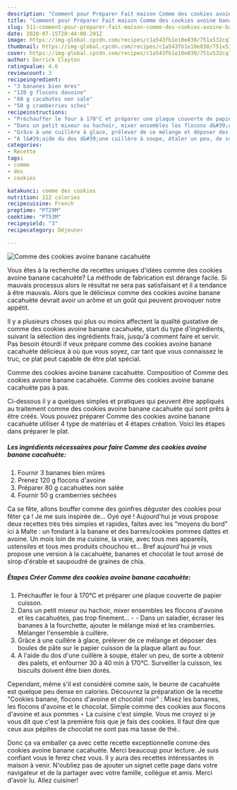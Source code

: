 ```yaml
---
description: "Comment pour Préparer Fait maison Comme des cookies avoine banane cacahuète"
title: "Comment pour Préparer Fait maison Comme des cookies avoine banane cacahuète"
slug: 511-comment-pour-preparer-fait-maison-comme-des-cookies-avoine-banane-cacahuete
date: 2020-07-15T20:44:00.291Z
image: https://img-global.cpcdn.com/recipes/c1a543fb1e10e830/751x532cq70/comme-des-cookies-avoine-banane-cacahuete-photo-principale-de-la-recette.jpg
thumbnail: https://img-global.cpcdn.com/recipes/c1a543fb1e10e830/751x532cq70/comme-des-cookies-avoine-banane-cacahuete-photo-principale-de-la-recette.jpg
cover: https://img-global.cpcdn.com/recipes/c1a543fb1e10e830/751x532cq70/comme-des-cookies-avoine-banane-cacahuete-photo-principale-de-la-recette.jpg
author: Derrick Clayton
ratingvalue: 4.6
reviewcount: 3
recipeingredient:
- "3 bananes bien mres"
- "120 g flocons davoine"
- "80 g cacahutes non sale"
- "50 g cramberries sches"
recipeinstructions:
- "Préchauffer le four à 170°C et préparer une plaque couverte de papier cuisson."
- "Dans un petit mixeur ou hachoir, mixer ensembles les flocons d&#39;avoine et les cacahuètes, pas trop finement...  Dans un saladier, écraser les bananes à la fourchette, ajouter le mélange mixé et les cramberries. Mélanger l&#39;ensemble à cuillère."
- "Grâce à une cuillère à glace, prélever de ce mélange et déposer des boules de pâte sur le papier cuisson de la plaque allant au four."
- "A l&#39;aide du dos d&#39;une cuillère à soupe, étaler un peu, de sorte a obtenir des palets, et enfourner 30 à 40 min à 170°C. Surveiller la cuisson, les biscuits doivent être bien dorés."
categories:
- Recette
tags:
- comme
- des
- cookies

katakunci: comme des cookies 
nutrition: 222 calories
recipecuisine: French
preptime: "PT29M"
cooktime: "PT53M"
recipeyield: "3"
recipecategory: Déjeuner

---
```



![Comme des cookies avoine banane cacahuète](https://img-global.cpcdn.com/recipes/c1a543fb1e10e830/751x532cq70/comme-des-cookies-avoine-banane-cacahuete-photo-principale-de-la-recette.jpg)

Vous êtes à la recherche de recettes uniques d'idées comme des cookies avoine banane cacahuète? La méthode de fabrication est dérange facile. Si mauvais processus alors le résultat ne sera pas satisfaisant et il a tendance à être mauvais. Alors que le délicieux comme des cookies avoine banane cacahuète devrait avoir un arôme et un goût qui peuvent provoquer notre appétit.

Il y a plusieurs choses qui plus ou moins affectent la qualité gustative de comme des cookies avoine banane cacahuète, start du type d'ingrédients, suivant la sélection des ingrédients frais, jusqu'à comment faire et servir. Pas besoin étourdi if veux prépare comme des cookies avoine banane cacahuète délicieux à où que vous soyez, car tant que vous connaissez le truc, ce plat peut capable de être plat spécial.

Comme des cookies avoine banane cacahuète. Composition of Comme des cookies avoine banane cacahuète. Comme des cookies avoine banane cacahuète pas à pas.


Ci-dessous il y a quelques simples et pratiques qui peuvent être appliqués au traitement comme des cookies avoine banane cacahuète qui sont prêts à être créés. Vous pouvez préparer Comme des cookies avoine banane cacahuète utiliser 4 type de matériau et 4 étapes création. Voici les étapes dans préparer le plat.

<!--inarticleads1-->

##### Les ingrédients nécessaires pour faire Comme des cookies avoine banane cacahuète:

1. Fournir 3 bananes bien mûres
1. Prenez 120 g flocons d&#39;avoine
1. Préparer 80 g cacahuètes non salée
1. Fournir 50 g cramberries séchées


Ca se fête, allons bouffer comme des goinfres déguster des cookies pour fêter ça ! Je me suis inspirée de… Oyé oyé ! Aujourd&#39;hui je vous propose deux recettes très très simples et rapides, faites avec les &#34;moyens du bord&#34; ici à Malte : un fondant à la banane et des barres/cookies pommes dattes et avoine. Un mois loin de ma cuisine, la vraie, avec tous mes appareils, ustensiles et tous mes produits chouchou et… Bref aujourd&#39;hui je vous propose une version à la cacahuète, bananes et chocolat le tout arrosé de sirop d&#39;érable et saupoudré de graines de chia. 

<!--inarticleads2-->

##### Étapes Créer Comme des cookies avoine banane cacahuète:

1. Préchauffer le four à 170°C et préparer une plaque couverte de papier cuisson.
1. Dans un petit mixeur ou hachoir, mixer ensembles les flocons d&#39;avoine et les cacahuètes, pas trop finement... -  - Dans un saladier, écraser les bananes à la fourchette, ajouter le mélange mixé et les cramberries. Mélanger l&#39;ensemble à cuillère.
1. Grâce à une cuillère à glace, prélever de ce mélange et déposer des boules de pâte sur le papier cuisson de la plaque allant au four.
1. A l&#39;aide du dos d&#39;une cuillère à soupe, étaler un peu, de sorte a obtenir des palets, et enfourner 30 à 40 min à 170°C. Surveiller la cuisson, les biscuits doivent être bien dorés.


Cependant, même s&#39;il est considéré comme sain, le beurre de cacahuète est quelque peu dense en calories. Découvrez la préparation de la recette &#34;Cookies banane, flocons d&#39;avoine et chocolat noir&#34; : Mixez les bananes, les flocons d&#39;avoine et le chocolat. Simple comme des cookies aux flocons d&#39;avoine et aux pommes ⋆ La cuisine c&#39;est simple. Vous me croyez si je vous dit que c&#39;est la première fois que je fais des cookies. Il faut dire que ceux aux pépites de chocolat ne sont pas ma tasse de thé.. 


Donc ça va emballer ça avec cette recette exceptionnelle comme des cookies avoine banane cacahuète. Merci beaucoup pour lecture. Je suis confiant vous le ferez chez vous. Il y aura des recettes  intéressantes in maison à venir. N'oubliez pas de ajouter un signet cette page dans votre navigateur et de la partager avec votre famille, collègue et amis. Merci d'avoir lu. Allez cuisiner!
